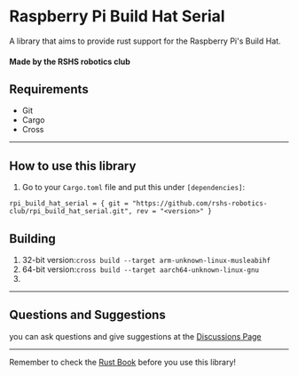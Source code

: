 # Raspberry Pi Build Hat Serial

A library that aims to provide rust support for the Raspberry Pi's Build Hat.

#### Made by the RSHS robotics club

## Requirements

- Git
- Cargo
- Cross
---
## How to use this library

1. Go to your ```Cargo.toml``` file and put this under `[dependencies]`:

```rpi_build_hat_serial = { git = "https://github.com/rshs-robotics-club/rpi_build_hat_serial.git", rev = "<version>" }```

## Building

1. 32-bit version:`cross build --target arm-unknown-linux-musleabihf`
2. 64-bit version:`cross build --target aarch64-unknown-linux-gnu`
3. 
---

Questions and Suggestions
--------------------

you can ask questions and give suggestions at the [Discussions Page](https://github.com/rshs-robotics-club/rpi_build_hat_serial/discussions)

---

Remember to check the [Rust Book](https://doc.rust-lang.org/book/) before you use this library!

